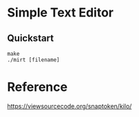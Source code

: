 # Simple Text Editor
## Quickstart
```
make
./mirt [filename]
```

# Reference
https://viewsourcecode.org/snaptoken/kilo/